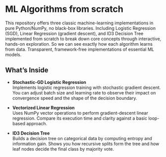 # ML Algorithms from scratch

This repository offers three classic machine-learning implementations in pure Python/NumPy, no black-box libraries. Including Logistic Regression (SGD), Linear Regression (gradient descent), and ID3 Decision Tree implemented from scratch to break down core concepts through interactive, hands-on exploration. So we can see exactly how each algorithm learns from data. Transparent, framework-free implementations of essential ML models.

## What’s Inside

- **Stochastic-GD Logistic Regression**  
  Implements logistic regression training with stochastic gradient descent. You can adjust batch size and learning rate to observe their impact on convergence speed and the shape of the decision boundary.
  
- **Vectorized Linear Regression**  
  Uses NumPy vector operations to perform gradient-descent linear regression. Compare its execution time and clarity against a basic loop-based approach.
  
- **ID3 Decision Tree**  
  Builds a decision tree on categorical data by computing entropy and information gain. Shows you how recursive splits form the tree and how leaf nodes decide the final class by majority vote.
